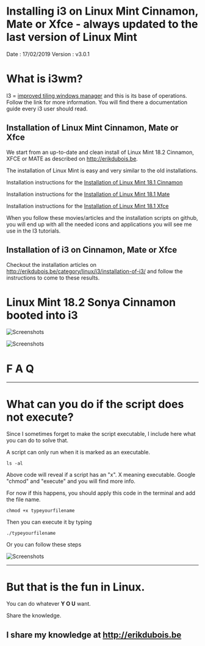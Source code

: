# Installing i3 on Linux Mint Cinnamon, Mate or Xfce - always updated to the last version of Linux Mint
Date    : 17/02/2019
Version : v3.0.1

# What is i3wm?

I3 = [improved tiling windows manager](https://i3wm.org/) and this is its base of operations. Follow the link for more information.
You will find there a documentation guide every i3 user should read.


## Installation of Linux Mint Cinnamon, Mate or Xfce

We start from an up-to-date and clean install of Linux Mint 18.2 Cinnamon, XFCE or MATE as described on
http://erikdubois.be.

The installation of Linux Mint is easy and very similar to the old installations.

Installation instructions for the [Installation of Linux Mint 18.1 Cinnamon](http://erikdubois.be/how-to-install-linux-mint-18-1-cinnamon-and-redesign-it/)

Installation instructions for the [Installation of Linux Mint 18.1 Mate](http://erikdubois.be/how-to-install-linux-mint-18-1-mate-and-redesign-it/)

Installation instructions for the [Installation of Linux Mint 18.1 Xfce](http://erikdubois.be/how-to-install-linux-mint-18-1-xfce-and-redesign-it/)

When you follow these movies/articles and the installation scripts on github, you will end up with all the needed icons and applications you will see me use in the I3 tutorials.


## Installation of i3 on Cinnamon, Mate or Xfce

Checkout the installation articles on http://erikdubois.be/category/linux/i3/installation-of-i3/ and follow the instructions to come to these results.


# Linux Mint 18.2 Sonya Cinnamon booted into i3


![Screenshots](http://i.imgur.com/nJ1Lvg9.jpg)


![Screenshots](http://i.imgur.com/B1mJ1Kw.jpg)



# F  A  Q
--------------------

# What can you do if the script does not execute?

Since I sometimes forget to make the script executable, I include here what you can do to solve that.

A script can only run when it is marked as an executable.

	ls -al

Above code will reveal if a script has an "x". X meaning executable.
Google "chmod" and "execute" and you will find more info.

For now if this happens, you should apply this code in the terminal and add the file name.

	chmod +x typeyourfilename

Then you can execute it by typing

	./typeyourfilename

Or you can follow these steps

![Screenshots](http://i.imgur.com/vXsOaFL.gif)


-------------------------------------------------
# But that is the fun in Linux.

You can do whatever <b>Y O U</b> want.

Share the knowledge.

I share my knowledge at http://erikdubois.be
------------------------------------------------
